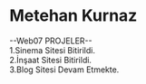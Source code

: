 # Metehan Kurnaz
--Web07 PROJELER-- <br>
1.Sinema Sitesi Bitirildi. <br>
2.İnşaat Sitesi Bitirildi. <br>
3.Blog Sitesi Devam Etmekte.
